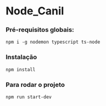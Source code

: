 # Node_Canil

### Pré-requisitos globais:
`npm i -g nodemon typescript ts-node`

### Instalação
`npm install`

### Para rodar o projeto
`npm run start-dev`